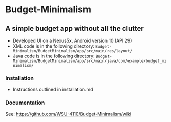 # Budget-Minimalism
## A simple budget app without all the clutter
 - Developed UI on a Nexus5x, Android version 10 (API 29)
 - XML code is in the following directory:
 ```Budget-Minimalism/BudgetMinimalism/app/src/main/res/layout/```
 - Java code is in the following directory:
 ```Budget-Minimalism/BudgetMinimalism/app/src/main/java/com/example/budget_minimalism/```

### Installation
 - Instructions outlined in installation.md

### Documentation
See: https://github.com/WSU-4110/Budget-Minimalism/wiki
